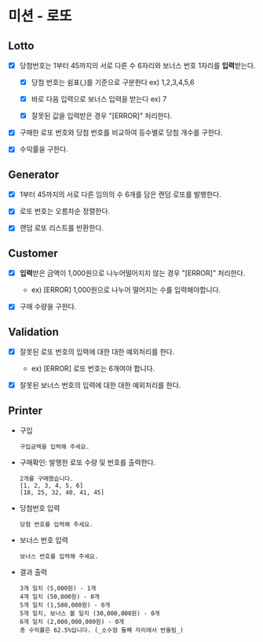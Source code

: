 # 미션 - 로또

## Lotto

-   [x] 당첨번호는 1부터 45까지의 서로 다른 수 6자리와 보너스 번호 1자리를 **입력**받는다.

    -   [x] 당첨 번호는 쉼표(,)를 기준으로 구분한다 ex) 1,2,3,4,5,6

    -   [x] 바로 다음 입력으로 보너스 입력을 받는다 ex) 7

    -   [x] 잘못된 값을 입력받은 경우 "[ERROR]" 처리한다.

-   [x] 구매한 로또 번호와 당첨 번호를 비교하여 등수별로 당첨 개수를 구한다.

-   [x] 수익률을 구한다.

## Generator

-   [x] 1부터 45까지의 서로 다른 임의의 수 6개를 담은 랜덤 로또를 발행한다.

-   [x] 로또 번호는 오름차순 정렬한다.

-   [x] 랜덤 로또 리스트를 반환한다.

## Customer

-   [x] **입력**받은 금액이 1,000원으로 나누어떨어지지 않는 경우 "[ERROR]" 처리한다.

    -   ex) [ERROR] 1,000원으로 나누어 떨어지는 수를 입력해야합니다.

-   [x] 구매 수량을 구한다.

## Validation

-   [x] 잘못된 로또 번호의 입력에 대한 대한 예외처리를 한다.

    -   ex) [ERROR] 로또 번호는 6개여야 합니다.

-   [x] 잘못된 보너스 번호의 입력에 대한 대한 예외처리를 한다.

## Printer

-   구입

    ```
    구입금액을 입력해 주세요.
    ```

-   구매확인: 발행한 로또 수량 및 번호를 출력한다.

    ```
    2개를 구매했습니다.
    [1, 2, 3, 4, 5, 6]
    [18, 25, 32, 40, 41, 45]
    ```

-   당첨번호 입력

    ```
    당첨 번호를 입력해 주세요.
    ```

-   보너스 번호 입력

    ```
    보너스 번호를 입력해 주세요.
    ```

-   결과 출력

    ```
    3개 일치 (5,000원) - 1개
    4개 일치 (50,000원) - 0개
    5개 일치 (1,500,000원) - 0개
    5개 일치, 보너스 볼 일치 (30,000,000원) - 0개
    6개 일치 (2,000,000,000원) - 0개
    총 수익률은 62.5%입니다. (_소수점 둘째 자리에서 반올림_)
    ```
